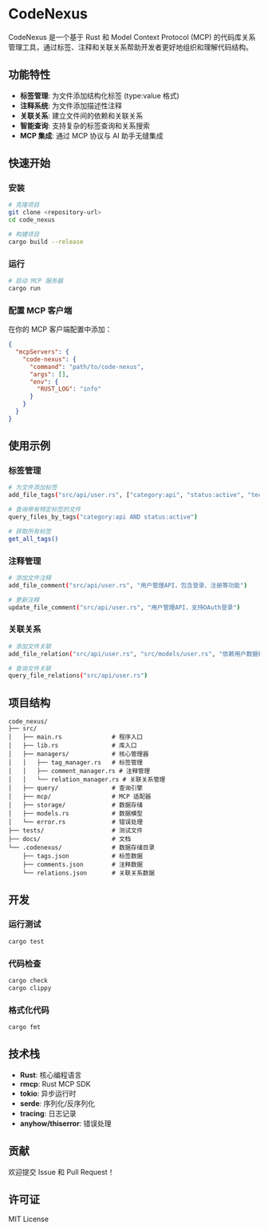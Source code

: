 # CodeNexus

CodeNexus 是一个基于 Rust 和 Model Context Protocol (MCP) 的代码库关系管理工具，通过标签、注释和关联关系帮助开发者更好地组织和理解代码结构。

## 功能特性

- **标签管理**: 为文件添加结构化标签 (type:value 格式)
- **注释系统**: 为文件添加描述性注释
- **关联关系**: 建立文件间的依赖和关联关系
- **智能查询**: 支持复杂的标签查询和关系搜索
- **MCP 集成**: 通过 MCP 协议与 AI 助手无缝集成

## 快速开始

### 安装

```bash
# 克隆项目
git clone <repository-url>
cd code_nexus

# 构建项目
cargo build --release
```

### 运行

```bash
# 启动 MCP 服务器
cargo run
```

### 配置 MCP 客户端

在你的 MCP 客户端配置中添加：

```json
{
  "mcpServers": {
    "code-nexus": {
      "command": "path/to/code-nexus",
      "args": [],
      "env": {
        "RUST_LOG": "info"
      }
    }
  }
}
```

## 使用示例

### 标签管理

```bash
# 为文件添加标签
add_file_tags("src/api/user.rs", ["category:api", "status:active", "tech:rust"])

# 查询带有特定标签的文件
query_files_by_tags("category:api AND status:active")

# 获取所有标签
get_all_tags()
```

### 注释管理

```bash
# 添加文件注释
add_file_comment("src/api/user.rs", "用户管理API，包含登录、注册等功能")

# 更新注释
update_file_comment("src/api/user.rs", "用户管理API，支持OAuth登录")
```

### 关联关系

```bash
# 添加文件关联
add_file_relation("src/api/user.rs", "src/models/user.rs", "依赖用户数据模型")

# 查询文件关联
query_file_relations("src/api/user.rs")
```

## 项目结构

```
code_nexus/
├── src/
│   ├── main.rs              # 程序入口
│   ├── lib.rs               # 库入口
│   ├── managers/            # 核心管理器
│   │   ├── tag_manager.rs   # 标签管理
│   │   ├── comment_manager.rs # 注释管理
│   │   └── relation_manager.rs # 关联关系管理
│   ├── query/               # 查询引擎
│   ├── mcp/                 # MCP 适配器
│   ├── storage/             # 数据存储
│   ├── models.rs            # 数据模型
│   └── error.rs             # 错误处理
├── tests/                   # 测试文件
├── docs/                    # 文档
└── .codenexus/              # 数据存储目录
    ├── tags.json            # 标签数据
    ├── comments.json        # 注释数据
    └── relations.json       # 关联关系数据
```

## 开发

### 运行测试

```bash
cargo test
```

### 代码检查

```bash
cargo check
cargo clippy
```

### 格式化代码

```bash
cargo fmt
```

## 技术栈

- **Rust**: 核心编程语言
- **rmcp**: Rust MCP SDK
- **tokio**: 异步运行时
- **serde**: 序列化/反序列化
- **tracing**: 日志记录
- **anyhow/thiserror**: 错误处理

## 贡献

欢迎提交 Issue 和 Pull Request！

## 许可证

MIT License
